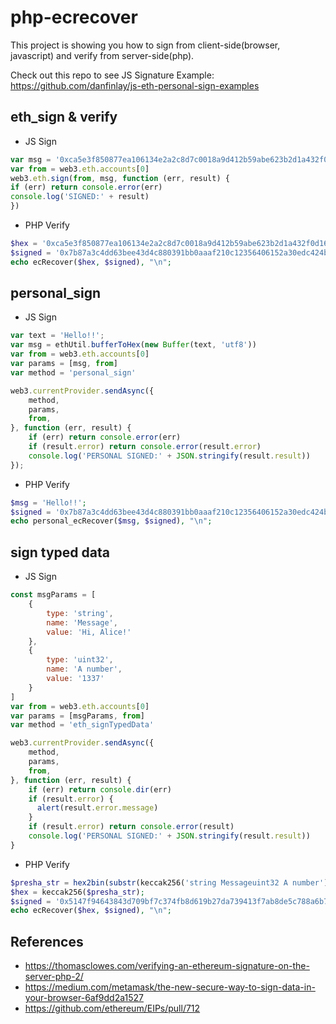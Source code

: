 # php-ecrecover

This project is showing you how to sign from client-side(browser, javascript) and verify from server-side(php).

Check out this repo to see JS Signature Example: https://github.com/danfinlay/js-eth-personal-sign-examples

## eth_sign & verify

* JS Sign

```js
var msg = '0xca5e3f850877ea106134e2a2c8d7c0018a9d412b59abe623b2d1a432f0d163a8'
var from = web3.eth.accounts[0]
web3.eth.sign(from, msg, function (err, result) {
if (err) return console.error(err)
console.log('SIGNED:' + result)
})
```

* PHP Verify

```php
$hex = '0xca5e3f850877ea106134e2a2c8d7c0018a9d412b59abe623b2d1a432f0d163a8';
$signed = '0x7b87a3c4dd63bee43d4c880391bb0aaaf210c12356406152a30edc424b9c4de62cc64a266b6faf22691a36489651f1cbf7dee1f028ba24b7d48e5552eac4c93f1b';
echo ecRecover($hex, $signed), "\n";
```

## personal_sign

* JS Sign

```js
var text = 'Hello!!';
var msg = ethUtil.bufferToHex(new Buffer(text, 'utf8'))
var from = web3.eth.accounts[0]
var params = [msg, from]
var method = 'personal_sign'

web3.currentProvider.sendAsync({
    method,
    params,
    from,
}, function (err, result) {
    if (err) return console.error(err)
    if (result.error) return console.error(result.error)
    console.log('PERSONAL SIGNED:' + JSON.stringify(result.result))
});
```

* PHP Verify

```php
$msg = 'Hello!!';
$signed = '0x7b87a3c4dd63bee43d4c880391bb0aaaf210c12356406152a30edc424b9c4de62cc64a266b6faf22691a36489651f1cbf7dee1f028ba24b7d48e5552eac4c93f1b';
echo personal_ecRecover($msg, $signed), "\n";
```

## sign typed data

* JS Sign

```js
const msgParams = [
    {
        type: 'string',
        name: 'Message',
        value: 'Hi, Alice!'
    },
    {
        type: 'uint32',
        name: 'A number',
        value: '1337'
    }
]
var from = web3.eth.accounts[0]
var params = [msgParams, from]
var method = 'eth_signTypedData'

web3.currentProvider.sendAsync({
    method,
    params,
    from,
}, function (err, result) {
    if (err) return console.dir(err)
    if (result.error) {
      alert(result.error.message)
    }
    if (result.error) return console.error(result)
    console.log('PERSONAL SIGNED:' + JSON.stringify(result.result))
}
```

* PHP Verify

```php
$presha_str = hex2bin(substr(keccak256('string Messageuint32 A number'), 2) . substr(keccak256('Hi, Alice!'. pack('N', 1337)), 2));
$hex = keccak256($presha_str);
$signed = '0x5147f94643843d709bf7c374fb8d619b27da739413f7ab8de5c788a6b7d2d10e53c4789d8a0398dee6c9f6cb69e094fa801cc00fa4d19f3b71b03a7a4b7cfee11c';
echo ecRecover($hex, $signed), "\n";
```

## References

* https://thomasclowes.com/verifying-an-ethereum-signature-on-the-server-php-2/
* https://medium.com/metamask/the-new-secure-way-to-sign-data-in-your-browser-6af9dd2a1527
* https://github.com/ethereum/EIPs/pull/712